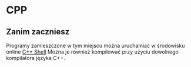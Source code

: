 # CPP

## Zanim zaczniesz
Programy zamieszczone w tym miejscu można uruchamiać w środowisku online [C++ Shell](http://cpp.sh/) Można je również kompilować przy użyciu dowolnego kompilatora języka C++. 
